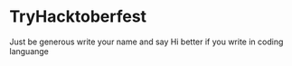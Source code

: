 # TryHacktoberfest
Just be generous write your name and say Hi
better if you write in coding languange
